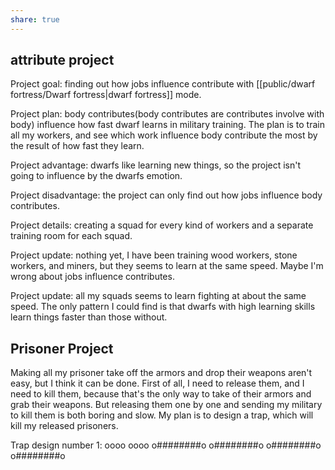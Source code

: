 ```yaml
---
share: true
---
```


## attribute project
Project goal: finding out how jobs influence contribute with [[public/dwarf fortress/Dwarf fortress|dwarf fortress]] mode.

Project plan: body contributes(body contributes are contributes involve with body) influence how fast dwarf learns in military training. The plan is to train all my workers, and see which work influence body contribute the most by the result of how fast they learn.

Project advantage: dwarfs like learning new things, so the project isn't going to influence by the dwarfs emotion.

Project disadvantage: the project can only find out how jobs influence body contributes.

Project details: creating a squad for every kind of workers and a separate training room for each squad.

Project update: nothing yet, I have been training wood workers, stone workers, and miners, but they seems to learn at the same speed. Maybe I'm wrong about jobs influence contributes. 

Project update: all  my squads seems to learn fighting at about the same speed. The only pattern I could find is that dwarfs with high learning skills learn things faster than those without. 

## Prisoner Project

Making all my prisoner take off the armors and drop their weapons aren't easy, but I think it can be done. First of all, I need to release them, and I need to kill them, because that's the only way to take of their armors and grab their weapons. But releasing them one by one and sending my military to kill them is both boring and slow. My plan is to design a trap, which will kill my released prisoners.

Trap design number 1: 
oooo   oooo
o########o
o########o
o########o
o########o

